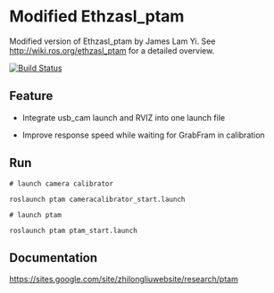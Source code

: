 # Modified Ethzasl_ptam


Modified version of Ethzasl_ptam by James Lam Yi. See http://wiki.ros.org/ethzasl_ptam for a detailed overview.

[![Build Status](http://129.132.38.183:8080/job/ethzasl_ptam/badge/icon)](http://129.132.38.183:8080/job/ethzasl_ptam/)

## Feature

* Integrate usb_cam launch and RVIZ into one launch file

* Improve response speed while waiting for GrabFram in calibration

## Run
```
# launch camera calibrator

roslaunch ptam cameracalibrator_start.launch

# launch ptam

roslaunch ptam ptam_start.launch
```

## Documentation

https://sites.google.com/site/zhilongliuwebsite/research/ptam

